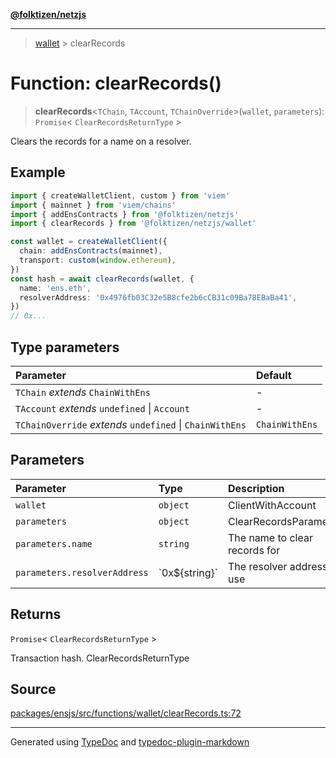 [**@folktizen/netzjs**](../README.md)

---

> [wallet](README.md) > clearRecords

# Function: clearRecords()

> **clearRecords**\<`TChain`, `TAccount`, `TChainOverride`\>(`wallet`, `parameters`): `Promise`\< `ClearRecordsReturnType` \>

Clears the records for a name on a resolver.

## Example

```ts
import { createWalletClient, custom } from 'viem'
import { mainnet } from 'viem/chains'
import { addEnsContracts } from '@folktizen/netzjs'
import { clearRecords } from '@folktizen/netzjs/wallet'

const wallet = createWalletClient({
  chain: addEnsContracts(mainnet),
  transport: custom(window.ethereum),
})
const hash = await clearRecords(wallet, {
  name: 'ens.eth',
  resolverAddress: '0x4976fb03C32e5B8cfe2b6cCB31c09Ba78EBaBa41',
})
// 0x...
```

## Type parameters

| Parameter                                                | Default        |
| :------------------------------------------------------- | :------------- |
| `TChain` _extends_ `ChainWithEns`                        | -              |
| `TAccount` _extends_ `undefined` \| `Account`            | -              |
| `TChainOverride` _extends_ `undefined` \| `ChainWithEns` | `ChainWithEns` |

## Parameters

| Parameter                    | Type             | Description                   |
| :--------------------------- | :--------------- | :---------------------------- |
| `wallet`                     | `object`         | ClientWithAccount             |
| `parameters`                 | `object`         | ClearRecordsParameters        |
| `parameters.name`            | `string`         | The name to clear records for |
| `parameters.resolverAddress` | \`0x$\{string}\` | The resolver address to use   |

## Returns

`Promise`\< `ClearRecordsReturnType` \>

Transaction hash. ClearRecordsReturnType

## Source

[packages/ensjs/src/functions/wallet/clearRecords.ts:72](https://github.com/ensdomains/ensjs-v3/blob/1b90b888/packages/ensjs/src/functions/wallet/clearRecords.ts#L72)

---

Generated using [TypeDoc](https://typedoc.org/) and [typedoc-plugin-markdown](https://www.npmjs.com/package/typedoc-plugin-markdown)
